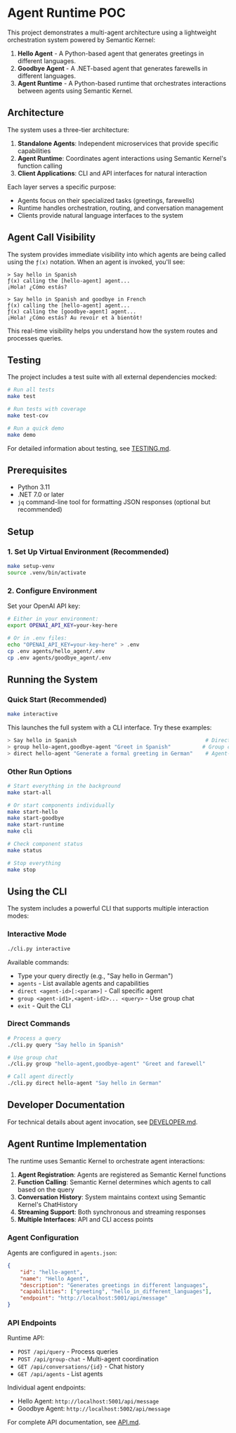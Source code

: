 # Agent Runtime POC

This project demonstrates a multi-agent architecture using a lightweight orchestration system powered by Semantic Kernel:

1. **Hello Agent** - A Python-based agent that generates greetings in different languages.
2. **Goodbye Agent** - A .NET-based agent that generates farewells in different languages.
3. **Agent Runtime** - A Python-based runtime that orchestrates interactions between agents using Semantic Kernel.

## Architecture

The system uses a three-tier architecture:

1. **Standalone Agents**: Independent microservices that provide specific capabilities
2. **Agent Runtime**: Coordinates agent interactions using Semantic Kernel's function calling
3. **Client Applications**: CLI and API interfaces for natural interaction

Each layer serves a specific purpose:
- Agents focus on their specialized tasks (greetings, farewells)
- Runtime handles orchestration, routing, and conversation management
- Clients provide natural language interfaces to the system

## Agent Call Visibility

The system provides immediate visibility into which agents are being called using the `ƒ(x)` notation. When an agent is invoked, you'll see:

```
> Say hello in Spanish
ƒ(x) calling the [hello-agent] agent...
¡Hola! ¿Cómo estás?

> Say hello in Spanish and goodbye in French
ƒ(x) calling the [hello-agent] agent...
ƒ(x) calling the [goodbye-agent] agent...
¡Hola! ¿Cómo estás? Au revoir et à bientôt!
```

This real-time visibility helps you understand how the system routes and processes queries.

## Testing

The project includes a test suite with all external dependencies mocked:

```bash
# Run all tests
make test

# Run tests with coverage
make test-cov

# Run a quick demo
make demo
```

For detailed information about testing, see [TESTING.md](TESTING.md).

## Prerequisites

- Python 3.11
- .NET 7.0 or later
- `jq` command-line tool for formatting JSON responses (optional but recommended)

## Setup

### 1. Set Up Virtual Environment (Recommended)

```bash
make setup-venv
source .venv/bin/activate
```

### 2. Configure Environment

Set your OpenAI API key:
```bash
# Either in your environment:
export OPENAI_API_KEY=your-key-here

# Or in .env files:
echo "OPENAI_API_KEY=your-key-here" > .env
cp .env agents/hello_agent/.env
cp .env agents/goodbye_agent/.env
```

## Running the System

### Quick Start (Recommended)

```bash
make interactive
```

This launches the full system with a CLI interface. Try these examples:
```bash
> Say hello in Spanish                                         # Direct query
> group hello-agent,goodbye-agent "Greet in Spanish"          # Group chat
> direct hello-agent "Generate a formal greeting in German"    # Agent-specific
```

### Other Run Options

```bash
# Start everything in the background
make start-all

# Or start components individually
make start-hello
make start-goodbye
make start-runtime
make cli

# Check component status
make status

# Stop everything
make stop
```

## Using the CLI

The system includes a powerful CLI that supports multiple interaction modes:

### Interactive Mode
```bash
./cli.py interactive
```

Available commands:
- Type your query directly (e.g., "Say hello in German")
- `agents` - List available agents and capabilities
- `direct <agent-id>[:<param>]` - Call specific agent
- `group <agent-id1>,<agent-id2>... <query>` - Use group chat
- `exit` - Quit the CLI

### Direct Commands
```bash
# Process a query
./cli.py query "Say hello in Spanish"

# Use group chat
./cli.py group "hello-agent,goodbye-agent" "Greet and farewell"

# Call agent directly
./cli.py direct hello-agent "Say hello in German"
```

## Developer Documentation

For technical details about agent invocation, see [DEVELOPER.md](DEVELOPER.md).

## Agent Runtime Implementation

The runtime uses Semantic Kernel to orchestrate agent interactions:

1. **Agent Registration**: Agents are registered as Semantic Kernel functions
2. **Function Calling**: Semantic Kernel determines which agents to call based on the query
3. **Conversation History**: System maintains context using Semantic Kernel's ChatHistory
4. **Streaming Support**: Both synchronous and streaming responses
5. **Multiple Interfaces**: API and CLI access points

### Agent Configuration

Agents are configured in `agents.json`:
```json
{
    "id": "hello-agent",
    "name": "Hello Agent",
    "description": "Generates greetings in different languages",
    "capabilities": ["greeting", "hello_in_different_languages"],
    "endpoint": "http://localhost:5001/api/message"
}
```

### API Endpoints

Runtime API:
- `POST /api/query` - Process queries
- `POST /api/group-chat` - Multi-agent coordination
- `GET /api/conversations/{id}` - Chat history
- `GET /api/agents` - List agents

Individual agent endpoints:
- Hello Agent: `http://localhost:5001/api/message`
- Goodbye Agent: `http://localhost:5002/api/message`

For complete API documentation, see [API.md](API.md).